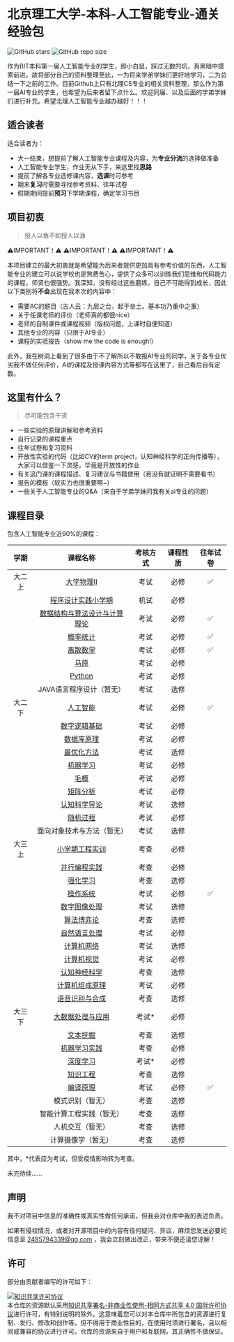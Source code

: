 # 北京理工大学-本科-人工智能专业-通关经验包

![GitHub stars](https://img.shields.io/github/stars/Robin-WZQ/BIT-AI-personal-review.svg?style=social)
![GitHub repo size](https://img.shields.io/github/repo-size/Robin-WZQ/BIT-AI-personal-review.svg?style=social)


作为BIT本科第一届人工智能专业的学生，即小白鼠，踩过无数的坑，真黑暗中摸索前进。故将部分自己的资料整理至此，一为将来学弟学妹们更好地学习，二为总结一下之前的工作。目前Github上只有北理CS专业的相关资料整理，那么作为第一届AI专业的学生，也希望为后来者留下点什么。欢迎同届、以及后面的学弟学妹们进行补充。希望北理人工智能专业越办越好！！！

## 适合读者

适合读者为：

- 大一结束，想提前了解人工智能专业课程及内容，为**专业分流**的选择做准备
- 人工智能专业学生，作业无从下手，来这里找**思路**
- 提前了解各专业选修课内容，**选课**时可参考
- 期末**复习**时需要寻找参考资料、往年试卷
- 假期期间提前**预习**下学期课程，确定学习书目

## 项目初衷

> 授人以鱼不如授人以渔

⚠️IMPORTANT！⚠️   ⚠️IMPORTANT！⚠️   ⚠️IMPORTANT！⚠️

本项目建立的最大初衷就是希望能为后来者提供更加具有参考价值的东西，人工智能专业的建立可以说学校也是煞费苦心，提供了众多可以训练我们思维和代码能力的课程，师资也很强势。我深知，没有经过这些磨练，自己不可能得到成长，因此以下类别将**不会**出现在我本次的内容中：

- 需要AC的题目（古人云：九层之台，起于垒土。基本功乃重中之重）
- 关于任课老师的评价（老师真的都很nice）
- 老师的自制课件或课程视频（版权问题，上课时自便知道）
- 其他专业的内容（只限于AI专业）
- 课程的实验报告（show me the code is enough!）

此外，我在树洞上看到了很多由于不了解所以不敢报AI专业的同学，关于各专业优劣我不做任何评价，AI的课程及授课内容方式等都写在这里了，自己看后自有定数。

## 这里有什么？
> 尽可能包含干货

- 一些实验的原理讲解和参考资料
- 自行记录的课程重点
- 往年试卷和复习资料
- 开放性实验的代码（比如CV的term project，认知神经科学的正向传播等），大家可以借鉴一下灵感，毕竟是开放性的作业
- 有关这门课的课程描述、复习建议与书籍使用（若没有就证明不需要看书）
- 报告的模板（软实力也很重要啊~）
- 一些关于人工智能专业的Q&A（来自于学弟学妹问我有关ai专业的问题）
<!-- - 关于在人工智能专业这两年的一些个人感悟 -->

## 课程目录

包含人工智能专业近90%的课程：

|  学期  |                           课程名称                           | 考核方式 | 课程性质 | 往年试卷 |
| :----: | :----------------------------------------------------------: | :------: | :------: | :--: |
| 大二上 | [大学物理II](https://github.com/Robin-WZQ/BIT-AI-Review/tree/main/大二上/大学物理II) |   考试   |   必修   |  ✅   |
|        | [程序设计实践小学期](https://github.com/Robin-WZQ/BIT-AI-Review/tree/main/大二上/小学期)|   机试   |   必修 |   |
|        | [数据结构与算法设计与计算理论](https://github.com/Robin-WZQ/BIT-AI-Review/tree/main/大二上/数据结构与算法设计与计算理论) |   考试   |   必修   |  ✅   |
|        | [概率统计](https://github.com/Robin-WZQ/BIT-AI-Review/tree/main/大二上/概率统计) |   考试   |   必修   |  ✅   |
|        | [离散数学](https://github.com/Robin-WZQ/BIT-AI-Review/tree/main/大二上/离散数学) |   考试   |   必修   |  ✅   |
|        | [马原](https://github.com/Robin-WZQ/BIT-AI-Review/tree/main/大二上/马原) |   考试   |   必修   |      |
|        | [Python](https://github.com/Robin-WZQ/BIT-AI-Review/tree/main/大二上/Python) |   考试   |   必修   |      |
|        |                   JAVA语言程序设计（暂无）                   |   考试   |   选修   |      |
| 大二下 | [人工智能](https://github.com/Robin-WZQ/BIT-AI-Review/tree/main/大二下/人工智能) |   考试   |   必修   |  ✅   |
|        | [数字逻辑基础](https://github.com/Robin-WZQ/BIT-AI-Review/tree/main/大二下/数字逻辑基础) |   考试   |   必修   |      |
|        | [数据库原理](https://github.com/Robin-WZQ/BIT-AI-Review/tree/main/大二下/数据库原理) |   考试   |   必修   |      |
|        | [最优化方法](https://github.com/Robin-WZQ/BIT-AI-Review/tree/main/大二下/最优化方法) |   考试   |   选修   |      |
|        | [机器学习](https://github.com/Robin-WZQ/BIT-AI-Review/tree/main/大二下/机器学习) |   考试   |   必修   |      |
|        | [毛概](https://github.com/Robin-WZQ/BIT-AI-Review/tree/main/大二下/毛概) |   考试   |   必修   |      |
|        | [矩阵分析](https://github.com/Robin-WZQ/BIT-AI-Review/tree/main/大二下/矩阵分析) |   考试   |   必修   |      |
|        | [认知科学导论](https://github.com/Robin-WZQ/BIT-AI-Review/tree/main/大二下/认知科学导论) |   考试   |   选修   |      |
|        | [随机过程](https://github.com/Robin-WZQ/BIT-AI-Review/tree/main/大二下/随机过程) |   考试   |   必修   |      |
|        |                  面向对象技术与方法（暂无）                  |   考试   |   选修   |      |
| 大三上 | [小学期工程实训](https://github.com/Robin-WZQ/BIT-AI-Review/tree/main/大三上/小学期工程实训) |   考查   |   必修   |      |
|        | [并行编程实践](https://github.com/Robin-WZQ/BIT-AI-Review/tree/main/大三上/并行编程实践) |   考查   |   必修   |      |
|        | [强化学习](https://github.com/Robin-WZQ/BIT-AI-Review/tree/main/大三上/强化学习) |   考查   |   选修   |      |
|        | [操作系统](https://github.com/Robin-WZQ/BIT-AI-Review/tree/main/大三上/操作系统) |   考试   |   必修   |  ✅   |
|        | [数字图像处理](https://github.com/Robin-WZQ/BIT-AI-Review/tree/main/大三上/数字图像处理) |   考试   |   选修   |      |
|        | [算法博弈论](https://github.com/Robin-WZQ/BIT-AI-Review/tree/main/大三上/算法博弈论) |   考查   |   选修   |      |
|        | [自然语言处理](https://github.com/Robin-WZQ/BIT-AI-Review/tree/main/大三上/自然语言处理) |   考试   |   必修   |      |
|        | [计算机网络](https://github.com/Robin-WZQ/BIT-AI-Review/tree/main/大三上/计算机网络) |   考试   |   选修   |      |
|        | [计算机视觉](https://github.com/Robin-WZQ/BIT-AI-Review/tree/main/大三上/计算机视觉) |   考试   |   必修   |     |
|        | [认知神经科学](https://github.com/Robin-WZQ/BIT-AI-Review/tree/main/大三上/认知神经科学) |   考查   |   选修   |      |
|        | [计算机组成原理](https://github.com/Robin-WZQ/BIT-AI-Review/tree/main/大三上/计算机组成原理)|   考试   |   必修   |      |
|        | [语音识别与合成](https://github.com/Robin-WZQ/BIT-AI-Review/tree/main/大三上/语音识别与合成)|   考查   |   选修   |      |
| 大三下 | [大数据处理与应用](https://github.com/Robin-WZQ/BIT-AI-Review/tree/main/大三下/大数据处理与应用) |  考试*   |   必修   |      |
|        | [文本挖掘](https://github.com/Robin-WZQ/BIT-AI-Review/tree/main/大三下/文本挖掘) |   考查   |   选修   |      |
|        | [机器学习实践](https://github.com/Robin-WZQ/BIT-AI-Review/tree/main/大三下/机器学习实践) |   考查   |   必修   |      |
|        | [深度学习](https://github.com/Robin-WZQ/BIT-AI-Review/tree/main/大三下/深度学习) |  考试*   |   必修   |      |
|        | [知识工程](https://github.com/Robin-WZQ/BIT-AI-Review/tree/main/大三下/知识工程) |   考查   |   选修   |      |
|        | [编译原理](https://github.com/Robin-WZQ/BIT-AI-Review/tree/main/大三下/编译原理) |   考试   |   必修   |  ✅   |
|        |                       模式识别（暂无）                       |   考查   |   选修   |      |
|        |                   智能计算工程实践（暂无）                   |   考查   |   选修   |      |
|        |                       人机交互（暂无）                       |   考查   |   选修   |      |
|        |                      计算摄像学（暂无）                      |   考查   |   选修   |      |

其中，*代表应为考试，但受疫情影响转为考查。
 
未完待续……

## 声明
我不对项目中信息的准确性或真实性做任何承诺，但我会对仓库中我的表述负责。

如果有侵权情况，或者对开源项目中的内容有任何疑问、异议，麻烦您发送必要的信息至 2485794339@qq.com ，我会立刻做出改正，带来不便还请您谅解！

## 许可
部分由贡献者编写的许可如下：

<a rel="license" href="http://creativecommons.org/licenses/by-nc-sa/4.0/"><img alt="知识共享许可协议" style="border-width:0" src="https://i.creativecommons.org/l/by-nc-sa/4.0/88x31.png" /></a><br />本仓库的资源默认采用<a rel="license" href="http://creativecommons.org/licenses/by-nc-sa/4.0/deed.zh">知识共享署名-非商业性使用-相同方式共享 4.0 国际许可协议</a>进行许可，有特别说明的除外。这意味着您可以对本仓库中所包含的资源进行复制、发行、修改和创作等，但不得用于商业性目的，在使用时须进行署名，且以相同或兼容的协议进行许可。仓库的资源来自于用户和互联网，其正确性不做保证。


